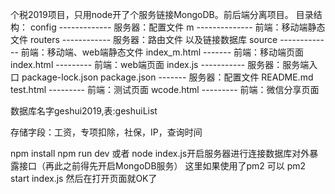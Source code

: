 个税2019项目，只用node开了个服务链接MongoDB。前后端分离项目。
目录结构：
config ------------- 服务器：配置文件
m     -------------- 前端：移动端静态文件
routers ------------ 服务器：路由文件 以及链接数据库
source ------------- 前端：移动端、web端静态文件
index_m.html ------- 前端：移动端页面
index.html --------- 前端：web端页面
index.js ----------- 服务器：服务端入口
package-lock.json
package.json ------- 服务器：配置文件
README.md
test.html  --------- 前端：测试页面
wcode.html --------- 前端：微信分享页面

数据库名字geshui2019,表:geshuiList

存储字段：工资，专项扣除，社保，IP，查询时间

npm install
npm run dev 或者 node index.js开启服务器进行连接数据库对外暴露接口（再此之前得先开启MongoDB服务）
这里如果使用了pm2 可以 pm2 start index.js
然后在打开页面就OK了